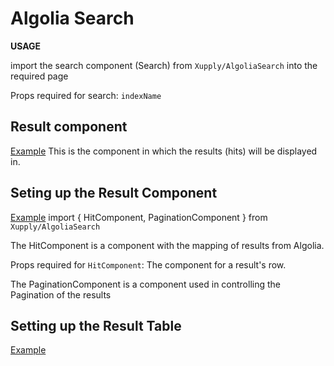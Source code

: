 # Algolia Search 
**USAGE**

import the search component (Search) from `Xupply/AlgoliaSearch` into the required page

Props required for search: `indexName`

## Result component
<a href="https://github.com/dangell7/supplyme-admin/blob/c2d3cd3647b34fd84c4a353dc22529469cfd111b/static/src/containers/Xupply/MenuItem/MenuItemListView.js#L172-L176">Example</a>
This is the component in which the results (hits) will be displayed in.

## Seting up the Result Component
<a href="https://github.com/dangell7/supplyme-admin/blob/c2d3cd3647b34fd84c4a353dc22529469cfd111b/static/src/components/Xupply/MenuItem/MenuItemResultsTable.js#L12-L20">Example</a>
import { HitComponent, PaginationComponent } from `Xupply/AlgoliaSearch`

The HitComponent is a component with the mapping of results from Algolia.

Props required for `HitComponent`: The component for a result's row.

The PaginationComponent is a component used in controlling the Pagination of the results


## Setting up the Result Table
<a href="https://github.com/dangell7/supplyme-admin/blob/c2d3cd3647b34fd84c4a353dc22529469cfd111b/static/src/components/Xupply/MenuItem/MenuItemResultsTable.js#L21-L70">Example</a>